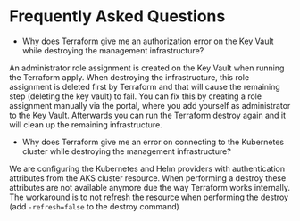 # Frequently Asked Questions

* Why does Terraform give me an authorization error on the Key Vault while destroying the management infrastructure?

An administrator role assignment is created on the Key Vault when running the Terraform apply. When destroying the infrastructure, this role assignment is deleted first by Terraform and that will cause the remaining step (deleting the key vault) to fail. You can fix this by creating a role assignment manually via the portal, where you add yourself as administrator to the Key Vault. Afterwards you can run the Terraform destroy again and it will clean up the remaining infrastructure.

* Why does Terraform give me an error on connecting to the Kubernetes cluster while destroying the management infrastructure?

We are configuring the Kubernetes and Helm providers with authentication attributes from the AKS cluster resource. When performing a destroy these attributes are not available anymore due the way Terraform works internally. The workaround is to not refresh the resource when performing the destroy (add `-refresh=false` to the destroy command)
